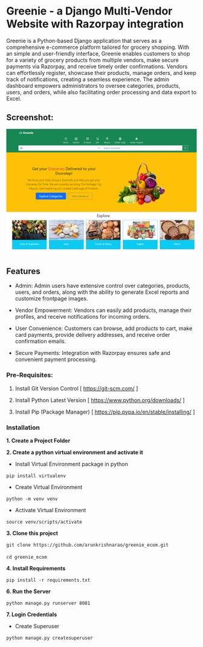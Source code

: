 # Greenie - a Django Multi-Vendor Website with Razorpay integration

Greenie is a Python-based Django application that serves as a comprehensive e-commerce platform tailored for grocery shopping. With an simple and user-friendly interface, Greenie enables customers to shop for a variety of grocery products from multiple vendors, make secure payments via Razorpay, and receive timely order confirmations. Vendors can effortlessly register, showcase their products, manage orders, and keep track of notifications, creating a seamless experience. The admin dashboard empowers administrators to oversee categories, products, users, and orders, while also facilitating order processing and data export to Excel.

## Screenshot:
![alt text](https://github.com/arunkrishnarao/greenie_ecommerce/blob/main/greenie.png?raw=true)

## Features

- Admin: Admin users have extensive control over categories, products, users, and orders, along with the ability to generate Excel reports and customize frontpage images.

- Vendor Empowerment: Vendors can easily add products, manage their profiles, and receive notifications for incoming orders.

- User Convenience: Customers can browse, add products to cart, make card payments, provide delivery addresses, and receive order confirmation emails.

- Secure Payments: Integration with Razorpay ensures safe and convenient payment processing.


### Pre-Requisites:
1. Install Git Version Control
[ https://git-scm.com/ ]

2. Install Python Latest Version
[ https://www.python.org/downloads/ ]

3. Install Pip (Package Manager)
[ https://pip.pypa.io/en/stable/installing/ ]


### Installation
**1. Create a Project Folder**

**2. Create a python virtual environment and activate it**

* Install Virtual Environment package in python
```
pip install virtualenv
```

* Create Virtual Environment

```
python -m venv venv
```

* Activate Virtual Environment

```
source venv/scripts/activate
```


**3. Clone this project**
```
git clone https://github.com/arunkrishnarao/greenie_ecom.git

cd greenie_ecom
```

**4. Install Requirements**
```
pip install -r requirements.txt
```

**6. Run the Server**
```
python manage.py runserver 8081
```

**7. Login Credentials**

* Create Superuser
```
python manage.py createsuperuser
```

